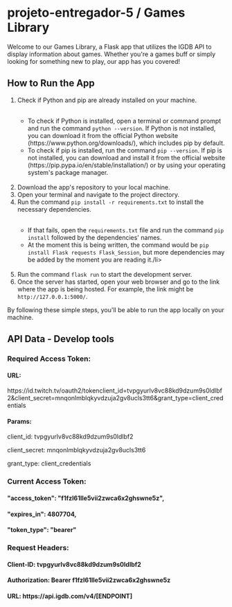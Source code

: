 <h1>projeto-entregador-5 / Games Library </h1>

<p>Welcome to our Games Library, a Flask app that utilizes the IGDB API to display information about games. Whether you're a games buff or simply looking for something new to play, our app has you covered!</p>

<h2>How to Run the App</h2>
<ol>
    <li>Check if Python and pip are already installed on your machine.  </li>
    <br>
    <ul>
        <li>To check if Python is installed, open a terminal or command prompt and run the command <code>python --version</code>. If Python is not installed, you can download it from the official Python website (https://www.python.org/downloads/), which includes pip by default.</li>
        <li>To check if pip is installed, run the command <code>pip --version</code>. If pip is not installed, you can download and install it from the official website (https://pip.pypa.io/en/stable/installation/) or by using your operating system's package manager.</li>
    </ul>
    <br>
    <li>Download the app's repository to your local machine.</li>
    <li>Open your terminal and navigate to the project directory.</li>
    <li>Run the command <code>pip install -r requirements.txt</code> to install the necessary dependencies.</li>
    <br>
    <ul>
        <li>If that fails, open the  <code>requirements.txt</code> file and run the command <code>pip install</code> followed by the dependencies' names.</li>
        <li>At the moment this is being written, the command would be <code>pip install Flask requests Flask_Session</code>, but more dependencies may be added by the moment you are reading it./li>
    </ul>
    <br>
    <li>Run the command <code>flask run</code> to start the development server.</li>
    <li>Once the server has started, open your web browser and go to the link where the app is being hosted. For
        example, the link might be <code>http://127.0.0.1:5000/</code>.</li>
</ol>
<p>By following these simple steps, you'll be able to run the app locally on your machine.</p>

<h2>API Data - Develop tools </h2>

<h3>Required Access Token:</h3>
<h4>URL:</h4>
<p> https://id.twitch.tv/oauth2/tokenclient_id=tvpgyurlv8vc88kd9dzum9s0ldlbf2&client_secret=mnqonlmblqkyvdzuja2gv8ucls3tt6&grant_type=client_credentials</p>
<h4>Params:</h4>
<p>client_id: tvpgyurlv8vc88kd9dzum9s0ldlbf2</p>
<p>client_secret: mnqonlmblqkyvdzuja2gv8ucls3tt6</p>
<p>grant_type: client_credentials</p>

<h3>Current Access Token:</h3>

<h4>"access_token": "f1fzl61lle5vii2zwca6x2ghswne5z",</h4>
<h4>"expires_in": 4807704,</h4>
<h4>"token_type": "bearer"</h4>

<h3>Request Headers:</h3>
<h4>Client-ID: tvpgyurlv8vc88kd9dzum9s0ldlbf2</h4>
<h4>Authorization: Bearer f1fzl61lle5vii2zwca6x2ghswne5z</h4>
<h4>URL: https://api.igdb.com/v4/[ENDPOINT]</h4>


